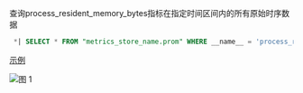 查询process_resident_memory_bytes指标在指定时间区间内的所有原始时序数据
```SQL
 *| SELECT * FROM "metrics_store_name.prom" WHERE __name__ = 'process_resident_memory_bytes' 
```  

[示例](https://sls.aliyun.com/doc/playground/demo.html?dest=/lognext/project/sls-mall/logsearch/sls-mall-k8s-metrics%3Fencode%3Dbase64%26queryString%3DKiB8IHNlbGVjdCAqIGZyb20gInNscy1tYWxsLWs4cy1tZXRyaWNzLnByb20iIHdoZXJlIF9fbmFtZV9fID0gJ3Byb2Nlc3NfcmVzaWRlbnRfbWVtb3J5X2J5dGVzJyBsaW1pdCBhbGw%3D%26metricStore%3Dtrue)


![图 1](/img/src/metrics/13.%E6%9F%A5%E8%AF%A2%E6%89%80%E6%9C%89%E6%95%B0%E6%8D%AE/e1df0ab24c70bfe39d43d505b78c44e105944b1aa08c8128aababac1f4c037c4.png)  
